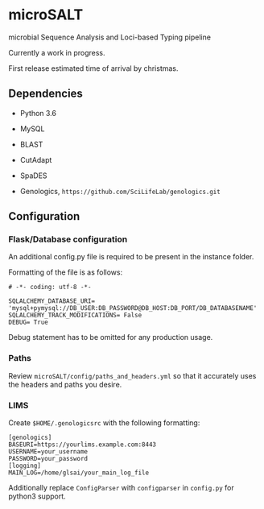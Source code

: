 # microSALT
microbial Sequence Analysis and Loci-based Typing pipeline

Currently a work in progress. 

First release estimated time of arrival by christmas.

## Dependencies
* Python 3.6
* MySQL

* BLAST
* CutAdapt
* SpaDES

* Genologics, `https://github.com/SciLifeLab/genologics.git`

## Configuration
### Flask/Database configuration
An additional config.py file is required to be present in the instance folder.

Formatting of the file is as follows:
```
# -*- coding: utf-8 -*-

SQLALCHEMY_DATABASE_URI= 'mysql+pymysql://DB_USER:DB_PASSWORD@DB_HOST:DB_PORT/DB_DATABASENAME'
SQLALCHEMY_TRACK_MODIFICATIONS= False
DEBUG= True
```
Debug statement has to be omitted for any production usage.
### Paths
Review `microSALT/config/paths_and_headers.yml` so that it accurately uses the headers and paths you desire.

### LIMS
Create `$HOME/.genologicsrc` with the following formatting:
```
[genologics]
BASEURI=https://yourlims.example.com:8443
USERNAME=your_username
PASSWORD=your_password
[logging]
MAIN_LOG=/home/glsai/your_main_log_file
```

Additionally replace `ConfigParser` with `configparser` in `config.py` for python3 support. 
